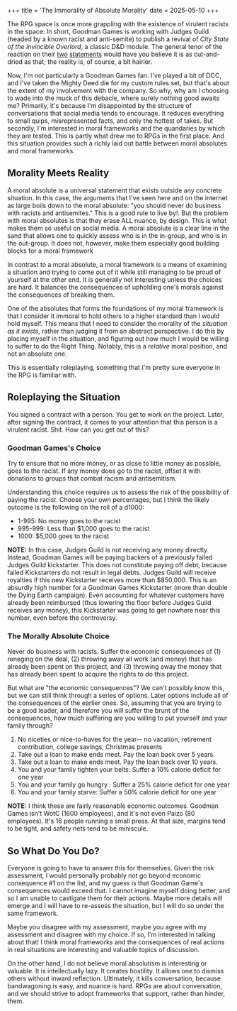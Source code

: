 +++
title = 'The Immorality of Absolute Morality'
date = 2025-05-10
+++

The RPG space is once more grappling with the existence of virulent racists in the space. In short, Goodman Games is
working with Judges Guild (headed by a known racist and anti-semite) to publish a revival of *City State of the
Invincible Overlord*, a classic D&D module. The general tenor of the reaction on
their [two](https://bsky.app/profile/goodmangames.bsky.social/post/3lookicwshk2j) [statements](https://bsky.app/profile/goodmangames.bsky.social/post/3lor64py4wc24)
would have you believe it is as
cut-and-dried as that; the reality is, of course, a bit hairier.

Now, I'm not particularly a Goodman Games fan. I've played a bit of DCC, and I've taken the Mighty Deed die for my custom
rules set, but that's about the extent of my involvement with the company. So why, why am I choosing to wade into the
muck of this debacle, where surely nothing good awaits me?
Primarily, it's because I'm disappointed by the structure of conversations that social media tends to encourage. It
reduces everything to small quips, misrepresented facts, and only the hottest of takes. But secondly, I'm interested in
moral frameworks and the
quandaries by which they are tested. This is partly what drew me to RPGs in the first place. And this situation provides
such a richly laid out battle between moral absolutes and moral frameworks.

## Morality Meets Reality

A moral absolute is a universal statement that exists outside any concrete situation. In
this case, the arguments
that I've seen here and on the internet as large boils down to the moral absolute: "you should never do business with
racists and antisemites." This is a good rule to live by!.
But the problem with moral absolutes is that they erase ALL nuance, by design. This is what makes them so useful on
social media. A moral absolute is a clear line in the sand that allows one to quickly assess who is in the in-group, and who is in the out-group. It does not,
however, make them especially good building blocks for a moral framework

In contrast to a moral absolute, a moral framework is a means of examining a situation and trying to come out of it while still managing to be proud of
yourself at the other end. It is generally not interesting unless the choices are hard. It balances the consequences of
upholding one's morals against the consequences of breaking them.

One of the absolutes that forms the foundations of my moral framework is that I consider it immoral to hold others to a
higher standard than I would hold myself. This means that I need to consider the morality of the *situation as it
exists*, rather than judging it from an abstract perspective. I do this by placing myself in the situation, and figuring
out how much I would be willing to suffer to do the Right Thing. Notably, this is a *relative* moral position, and not
an absolute one.

This is essentially roleplaying, something that I'm pretty sure everyone in the RPG is familiar with.

## Roleplaying the Situation

You signed a contract with a person. You get to work on the project. Later, after signing the contract, it comes to your
attention that this person is a virulent racist. Shit. How can you get out of this?

### Goodman Games's Choice

Try to ensure that no more money, or as close to little money as possible, goes to the racist. If any money does go to
the racist, offset it with donations to groups that combat racism and antisemitism.

Understanding this choice requires us to assess the risk of the possibility of paying the racist. Choose your own
percentages, but I think the likely outcome is the following on the roll of a d1000:

* 1-995: No money goes to the racist
* 995-999: Less than $1,000 goes to the racist
* 1000: $5,000 goes to the racist

**NOTE:** In this case, Judges Guild is not receiving any money directly. Instead, Goodman Games will be paying backers
of a
previously failed Judges Guild kickstarter. This does not constitute paying off debt, because failed Kickstarters do not
result in legal debts. Judges Guild will receive royalties if this new Kickstarter receives more than $850,000. This is
an absurdly high number for a Goodman Games Kickstarter (more than double the Dying Earth campaign). Even accounting for
whatever customers have already been reimbursed (thus lowering the floor before Judges Guild receives any money), this
Kickstarter was going to get nowhere near this number, even before the controversy.

### The Morally Absolute Choice

Never do business with racists. Suffer the economic consequences of (1) reneging on the deal, (2) throwing away all
work (and money) that has already
been spent on this project, and (3) throwing away the money that has already been spent to acquire the rights to do this
project.

But what are "the economic consequences"? We can't possibly know this, but we can still think through a series of
options. Later options include all of the consequences of the earlier ones. So, assuming that you are trying to be a
good leader, and therefore you will suffer the brunt of the consequences, how much suffering are you willing to put
yourself and your family through?

1. No niceties or nice-to-haves for the year-- no vacation, retirement contribution, college savings, Christmas presents
2. Take out a loan to make ends meet. Pay the loan back over 5 years.
3. Take out a loan to make ends meet. Pay the loan back over 10 years.
4. You and your family tighten your belts: Suffer a 10% calorie deficit for one year
5. You and your family go hungry : Suffer a 25% calorie deficit for one year
6. You and your family starve: Suffer a 50% calorie deficit for one year

**NOTE:** I think these are fairly reasonable economic outcomes. Goodman Games isn't WotC (1600 employees), and it's not
even
Paizo (80 employees). It's 16 people running a small press. At that size, margins tend to be tight, and safety nets tend
to be miniscule.

## So What Do You Do?

Everyone is going to have to answer this for themselves. Given the risk assessment, I would personally probably not go
beyond economic consequence #1 on the
list, and my guess is that Goodman Game's consequences would exceed that. I cannot imagine myself doing better, and so I
am unable to castigate them for their
actions. Maybe more details will emerge and I will have to re-assess the situation, but I will do so under the same
framework.

Maybe you disagree with my assessment, maybe you agree with my assessment and disagree with my choice. If so, I'm
interested in talking about that! I think moral frameworks and the consequences of real actions in real situations are
interesting and valuable topics of discussion.

On the other hand, I do not believe moral absolutism is interesting or valuable. It is intellectually lazy. It creates
hostility. It allows one to dismiss others without inward reflection. Ultimately, it kills conversation, because
bandwagoning is easy, and nuance is hard. RPGs are about conversation, and we should strive to adopt frameworks that
support, rather than hinder, them.
